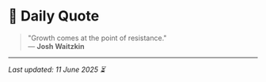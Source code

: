 # 📜 Daily Quote

> "Growth comes at the point of resistance."  
> — **Josh Waitzkin**

---

_Last updated: 11 June 2025 ⏳_
